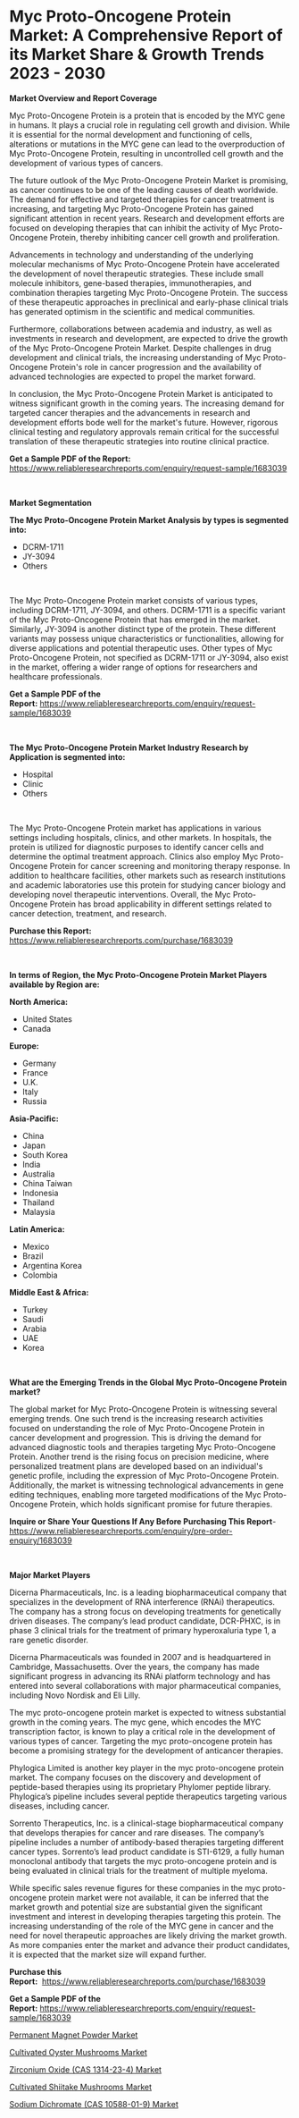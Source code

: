 <p><h1>Myc Proto-Oncogene Protein Market: A Comprehensive Report of its Market Share & Growth Trends 2023 - 2030</h1></p><p><strong>Market Overview and Report Coverage</strong></p>
<p><p>Myc Proto-Oncogene Protein is a protein that is encoded by the MYC gene in humans. It plays a crucial role in regulating cell growth and division. While it is essential for the normal development and functioning of cells, alterations or mutations in the MYC gene can lead to the overproduction of Myc Proto-Oncogene Protein, resulting in uncontrolled cell growth and the development of various types of cancers.</p><p>The future outlook of the Myc Proto-Oncogene Protein Market is promising, as cancer continues to be one of the leading causes of death worldwide. The demand for effective and targeted therapies for cancer treatment is increasing, and targeting Myc Proto-Oncogene Protein has gained significant attention in recent years. Research and development efforts are focused on developing therapies that can inhibit the activity of Myc Proto-Oncogene Protein, thereby inhibiting cancer cell growth and proliferation.</p><p>Advancements in technology and understanding of the underlying molecular mechanisms of Myc Proto-Oncogene Protein have accelerated the development of novel therapeutic strategies. These include small molecule inhibitors, gene-based therapies, immunotherapies, and combination therapies targeting Myc Proto-Oncogene Protein. The success of these therapeutic approaches in preclinical and early-phase clinical trials has generated optimism in the scientific and medical communities.</p><p>Furthermore, collaborations between academia and industry, as well as investments in research and development, are expected to drive the growth of the Myc Proto-Oncogene Protein Market. Despite challenges in drug development and clinical trials, the increasing understanding of Myc Proto-Oncogene Protein's role in cancer progression and the availability of advanced technologies are expected to propel the market forward.</p><p>In conclusion, the Myc Proto-Oncogene Protein Market is anticipated to witness significant growth in the coming years. The increasing demand for targeted cancer therapies and the advancements in research and development efforts bode well for the market's future. However, rigorous clinical testing and regulatory approvals remain critical for the successful translation of these therapeutic strategies into routine clinical practice.</p></p>
<p><strong>Get a Sample PDF of the Report:</strong> <a href="https://www.reliableresearchreports.com/enquiry/request-sample/1683039">https://www.reliableresearchreports.com/enquiry/request-sample/1683039</a></p>
<p>&nbsp;</p>
<p><strong>Market Segmentation</strong></p>
<p><strong>The Myc Proto-Oncogene Protein Market Analysis by types is segmented into:</strong></p>
<p><ul><li>DCRM-1711</li><li>JY-3094</li><li>Others</li></ul></p>
<p>&nbsp;</p>
<p><p>The Myc Proto-Oncogene Protein market consists of various types, including DCRM-1711, JY-3094, and others. DCRM-1711 is a specific variant of the Myc Proto-Oncogene Protein that has emerged in the market. Similarly, JY-3094 is another distinct type of the protein. These different variants may possess unique characteristics or functionalities, allowing for diverse applications and potential therapeutic uses. Other types of Myc Proto-Oncogene Protein, not specified as DCRM-1711 or JY-3094, also exist in the market, offering a wider range of options for researchers and healthcare professionals.</p></p>
<p><strong>Get a Sample PDF of the Report:</strong>&nbsp;<a href="https://www.reliableresearchreports.com/enquiry/request-sample/1683039">https://www.reliableresearchreports.com/enquiry/request-sample/1683039</a></p>
<p>&nbsp;</p>
<p><strong>The Myc Proto-Oncogene Protein Market Industry Research by Application is segmented into:</strong></p>
<p><ul><li>Hospital</li><li>Clinic</li><li>Others</li></ul></p>
<p>&nbsp;</p>
<p><p>The Myc Proto-Oncogene Protein market has applications in various settings including hospitals, clinics, and other markets. In hospitals, the protein is utilized for diagnostic purposes to identify cancer cells and determine the optimal treatment approach. Clinics also employ Myc Proto-Oncogene Protein for cancer screening and monitoring therapy response. In addition to healthcare facilities, other markets such as research institutions and academic laboratories use this protein for studying cancer biology and developing novel therapeutic interventions. Overall, the Myc Proto-Oncogene Protein has broad applicability in different settings related to cancer detection, treatment, and research.</p></p>
<p><strong>Purchase this Report:</strong>&nbsp; <a href="https://www.reliableresearchreports.com/purchase/1683039">https://www.reliableresearchreports.com/purchase/1683039</a></p>
<p>&nbsp;</p>
<p><strong>In terms of Region, the Myc Proto-Oncogene Protein Market Players available by Region are:</strong></p>
<p>
    <p> <strong> North America: </strong>
        <ul>
            <li>United States</li>
            <li>Canada</li>
        </ul>
        </p> 
    <p> <strong> Europe: </strong>
        <ul>
            <li>Germany</li>
            <li>France</li>
            <li>U.K.</li>
            <li>Italy</li>
            <li>Russia</li>
        </ul>
        </p> 
    <p> <strong> Asia-Pacific: </strong>
        <ul>
            <li>China</li>
            <li>Japan</li>
            <li>South Korea</li>
            <li>India</li>
            <li>Australia</li>
            <li>China Taiwan</li>
            <li>Indonesia</li>
            <li>Thailand</li>
            <li>Malaysia</li>
        </ul>
        </p> 
    <p> <strong> Latin America: </strong>
        <ul>
            <li>Mexico</li>
            <li>Brazil</li>
            <li>Argentina Korea</li>
            <li>Colombia</li>
        </ul>
        </p> 
    <p> <strong> Middle East & Africa: </strong>
        <ul>
            <li>Turkey</li>
            <li>Saudi</li>
            <li>Arabia</li>
            <li>UAE</li>
            <li>Korea</li>
        </ul>
    </p>
    </p>
<p>&nbsp;</p>
<p><strong>What are the Emerging Trends in the Global Myc Proto-Oncogene Protein market?</strong></p>
<p><p>The global market for Myc Proto-Oncogene Protein is witnessing several emerging trends. One such trend is the increasing research activities focused on understanding the role of Myc Proto-Oncogene Protein in cancer development and progression. This is driving the demand for advanced diagnostic tools and therapies targeting Myc Proto-Oncogene Protein. Another trend is the rising focus on precision medicine, where personalized treatment plans are developed based on an individual's genetic profile, including the expression of Myc Proto-Oncogene Protein. Additionally, the market is witnessing technological advancements in gene editing techniques, enabling more targeted modifications of the Myc Proto-Oncogene Protein, which holds significant promise for future therapies.</p></p>
<p><strong>Inquire or Share Your Questions If Any Before Purchasing This Report</strong>- <a href="https://www.reliableresearchreports.com/enquiry/pre-order-enquiry/1683039">https://www.reliableresearchreports.com/enquiry/pre-order-enquiry/1683039</a></p>
<p>&nbsp;</p>
<p><strong>Major Market Players</strong></p>
<p><p>Dicerna Pharmaceuticals, Inc. is a leading biopharmaceutical company that specializes in the development of RNA interference (RNAi) therapeutics. The company has a strong focus on developing treatments for genetically driven diseases. The company’s lead product candidate, DCR-PHXC, is in phase 3 clinical trials for the treatment of primary hyperoxaluria type 1, a rare genetic disorder.</p><p>Dicerna Pharmaceuticals was founded in 2007 and is headquartered in Cambridge, Massachusetts. Over the years, the company has made significant progress in advancing its RNAi platform technology and has entered into several collaborations with major pharmaceutical companies, including Novo Nordisk and Eli Lilly.</p><p>The myc proto-oncogene protein market is expected to witness substantial growth in the coming years. The myc gene, which encodes the MYC transcription factor, is known to play a critical role in the development of various types of cancer. Targeting the myc proto-oncogene protein has become a promising strategy for the development of anticancer therapies.</p><p>Phylogica Limited is another key player in the myc proto-oncogene protein market. The company focuses on the discovery and development of peptide-based therapies using its proprietary Phylomer peptide library. Phylogica’s pipeline includes several peptide therapeutics targeting various diseases, including cancer.</p><p>Sorrento Therapeutics, Inc. is a clinical-stage biopharmaceutical company that develops therapies for cancer and rare diseases. The company’s pipeline includes a number of antibody-based therapies targeting different cancer types. Sorrento’s lead product candidate is STI-6129, a fully human monoclonal antibody that targets the myc proto-oncogene protein and is being evaluated in clinical trials for the treatment of multiple myeloma.</p><p>While specific sales revenue figures for these companies in the myc proto-oncogene protein market were not available, it can be inferred that the market growth and potential size are substantial given the significant investment and interest in developing therapies targeting this protein. The increasing understanding of the role of the MYC gene in cancer and the need for novel therapeutic approaches are likely driving the market growth. As more companies enter the market and advance their product candidates, it is expected that the market size will expand further.</p></p>
<p><strong>Purchase this Report:</strong>&nbsp;&nbsp;<a href="https://www.reliableresearchreports.com/purchase/1683039">https://www.reliableresearchreports.com/purchase/1683039</a></p>
<p></p>
<p><strong>Get a Sample PDF of the Report:</strong>&nbsp;<a href="https://www.reliableresearchreports.com/enquiry/request-sample/1683039">https://www.reliableresearchreports.com/enquiry/request-sample/1683039</a></p>
<p><p><a href="https://github.com/sofayahoo2023/Market-Research-Report-List-1/blob/main/permanent-magnet-powder-market.md">Permanent Magnet Powder Market</a></p><p><a href="https://medium.com/@besaosmani1903/cultivated-oyster-mushrooms-market-the-key-to-successful-business-strategy-forecast-till-2030-86d6460d0180">Cultivated Oyster Mushrooms Market</a></p><p><a href="https://www.linkedin.com/pulse/zirconium-oxide-cas-1314-23-4-market-size-2023-2030-global/">Zirconium Oxide (CAS 1314-23-4) Market</a></p><p><a href="https://medium.com/@alesiabrahimi58/cultivated-shiitake-mushrooms-market-exploring-market-share-market-trends-and-future-growth-7b5e54b01f4f">Cultivated Shiitake Mushrooms Market</a></p><p><a href="https://www.linkedin.com/pulse/sodium-dichromate-cas-10588-01-9-market-research-report-unlocks/">Sodium Dichromate (CAS 10588-01-9) Market</a></p></p>
